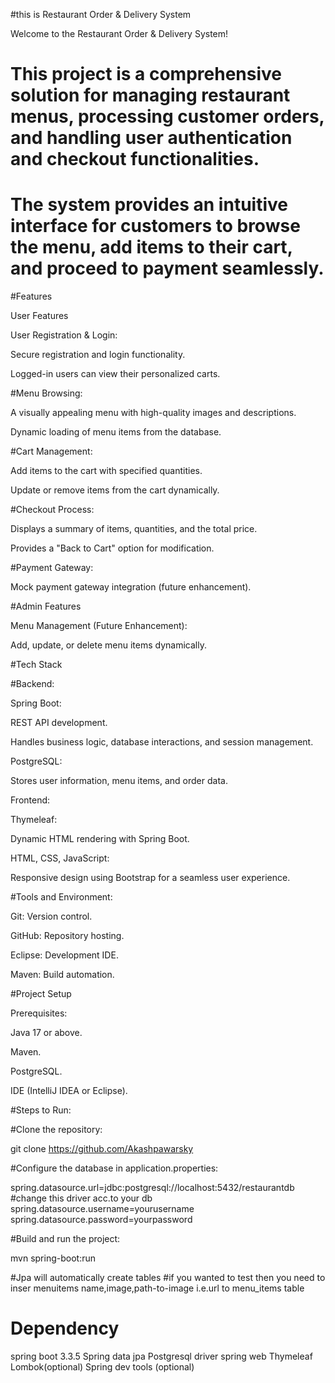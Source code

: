 #this is Restaurant Order & Delivery System

Welcome to the Restaurant Order & Delivery System! 
# This project is a comprehensive solution for managing restaurant menus, processing customer orders, and handling user authentication and checkout functionalities. 
# The system provides an intuitive interface for customers to browse the menu, add items to their cart, and proceed to payment seamlessly.

#Features

User Features

User Registration & Login:

Secure registration and login functionality.

Logged-in users can view their personalized carts.

#Menu Browsing:

A visually appealing menu with high-quality images and descriptions.

Dynamic loading of menu items from the database.

#Cart Management:

Add items to the cart with specified quantities.

Update or remove items from the cart dynamically.

#Checkout Process:

Displays a summary of items, quantities, and the total price.

Provides a "Back to Cart" option for modification.

#Payment Gateway:

Mock payment gateway integration (future enhancement).

#Admin Features

Menu Management (Future Enhancement):

Add, update, or delete menu items dynamically.

#Tech Stack

#Backend:

Spring Boot:

REST API development.

Handles business logic, database interactions, and session management.

PostgreSQL:

Stores user information, menu items, and order data.

Frontend:

Thymeleaf:

Dynamic HTML rendering with Spring Boot.

HTML, CSS, JavaScript:

Responsive design using Bootstrap for a seamless user experience.

#Tools and Environment:

Git: Version control.

GitHub: Repository hosting.

Eclipse: Development IDE.

Maven: Build automation.

#Project Setup

Prerequisites:

Java 17 or above.

Maven.

PostgreSQL.

IDE (IntelliJ IDEA or Eclipse). 

#Steps to Run:

#Clone the repository:

git clone https://github.com/Akashpawarsky





#Configure the database in application.properties:

spring.datasource.url=jdbc:postgresql://localhost:5432/restaurantdb  #change this driver acc.to your db
spring.datasource.username=yourusername
spring.datasource.password=yourpassword

#Build and run the project:

mvn spring-boot:run

#Jpa will automatically create tables 
#if you wanted to test then you need to inser menuitems name,image,path-to-image i.e.url to menu_items table

# Dependency 
spring boot 3.3.5
Spring data jpa
Postgresql driver
spring web
Thymeleaf 
Lombok(optional)
Spring dev tools (optional)


